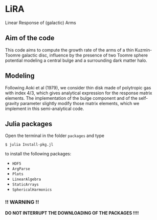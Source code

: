 # LiRA

Linear Response of (galactic) Arms

## Aim of the code

This code aims to compute the growth rate of the arms of a thin Kuzmin-Toomre galactic disc, influence by the presence of two Toomre sphere potential modeling a central bulge and a surrounding dark matter halo.

## Modeling

Following Aoki et al (1979), we consider thin disk made of polytropic gas with index 4/3, which gives analytical expression for the response matrix elements.
The implementation of the bulge component and of the self-gravity parameter slightly modify those matrix elements, which we implement in this semi-analytical code.

## Julia packages

Open the terminal in the folder `packages` and type

```
$ julia Install-pkg.jl
```

to install the following packages:

- `HDF5`
- `ArgParse`
- `Plots`
- `LinearAlgebra`
- `StaticArrays`
- `SphericalHarmonics`

### !! WARNING !!

**DO NOT INTERRUPT THE DOWNLOADING OF THE PACKAGES !!!!**
